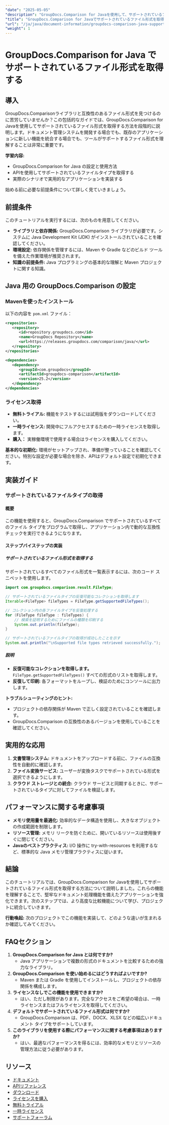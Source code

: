 ```yaml
---
"date": "2025-05-05"
"description": "GroupDocs.Comparison for Javaを使用して、サポートされているファイル形式を取得する方法を学びましょう。このステップバイステップのチュートリアルに従って、ドキュメント管理システムを強化しましょう。"
"title": "GroupDocs.Comparison for Javaでサポートされているファイル形式を取得する包括的なガイド"
"url": "/ja/java/document-information/groupdocs-comparison-java-supported-formats/"
"weight": 1
---
```


# GroupDocs.Comparison for Java でサポートされているファイル形式を取得する

## 導入

GroupDocs.Comparisonライブラリと互換性のあるファイル形式を見つけるのに苦労していませんか？この包括的なガイドでは、GroupDocs.Comparison for Javaを使用してサポートされているファイル形式を取得する方法を段階的に説明します。ドキュメント管理システムを開発する場合でも、既存のアプリケーションに新しい機能を統合する場合でも、ツールがサポートするファイル形式を理解することは非常に重要です。

**学習内容:**
- GroupDocs.Comparison for Java の設定と使用方法
- APIを使用してサポートされているファイルタイプを取得する
- 実際のシナリオで実用的なアプリケーションを実装する

始める前に必要な前提条件について詳しく見ていきましょう。

## 前提条件

このチュートリアルを実行するには、次のものを用意してください。

- **ライブラリと依存関係:** GroupDocs.Comparison ライブラリが必要です。システムに Java Development Kit (JDK) がインストールされていることを確認してください。
- **環境設定:** 依存関係を管理するには、Maven や Gradle などのビルド ツールを備えた作業環境が推奨されます。
- **知識の前提条件:** Java プログラミングの基本的な理解と Maven プロジェクトに関する知識。

## Java 用の GroupDocs.Comparison の設定

### Mavenを使ったインストール

以下の内容を `pom.xml` ファイル：

```xml
<repositories>
   <repository>
      <id>repository.groupdocs.com</id>
      <name>GroupDocs Repository</name>
      <url>https://releases.groupdocs.com/comparison/java/</url>
   </repository>
</repositories>

<dependencies>
   <dependency>
      <groupId>com.groupdocs</groupId>
      <artifactId>groupdocs-comparison</artifactId>
      <version>25.2</version>
   </dependency>
</dependencies>
```

### ライセンス取得

- **無料トライアル:** 機能をテストするには試用版をダウンロードしてください。
- **一時ライセンス:** 開発中にフルアクセスするための一時ライセンスを取得します。
- **購入：** 実稼働環境で使用する場合はライセンスを購入してください。

**基本的な初期化:**
環境がセットアップされ、準備が整っていることを確認してください。特別な設定が必要な場合を除き、APIはデフォルト設定で初期化できます。

## 実装ガイド

### サポートされているファイルタイプの取得

#### 概要
この機能を使用すると、GroupDocs.Comparison でサポートされているすべてのファイル タイプをプログラムで取得し、アプリケーション内で動的な互換性チェックを実行できるようになります。

#### ステップバイステップの実装

##### サポートされているファイル形式を取得する

サポートされているすべてのファイル形式を一覧表示するには、次のコード スニペットを使用します。

```java
import com.groupdocs.comparison.result.FileType;

// サポートされているファイルタイプの反復可能なコレクションを取得します
Iterable<FileType> fileTypes = FileType.getSupportedFileTypes();

// コレクション内の各ファイルタイプを反復処理する
for (FileType fileType : fileTypes) {
    // 検索を証明するためにファイルの種類を印刷する
    System.out.println(fileType);
}

// サポートされているファイルタイプの取得が成功したことを示す
System.out.println("\nSupported file types retrieved successfully.");
```

##### 説明
- **反復可能なコレクションを取得します。** `FileType.getSupportedFileTypes()` すべての形式のリストを取得します。
- **反復して印刷:** 各フォーマットをループし、検証のためにコンソールに出力します。

**トラブルシューティングのヒント:**
- プロジェクトの依存関係が Maven で正しく設定されていることを確認します。
- GroupDocs.Comparison の互換性のあるバージョンを使用していることを確認してください。

## 実用的な応用

1. **文書管理システム:** ドキュメントをアップロードする前に、ファイルの互換性を自動的に確認します。
2. **ファイル変換サービス:** ユーザーが変換タスクでサポートされている形式を選択できるようにします。
3. **クラウド ストレージとの統合:** クラウド サービスと同期するときに、サポートされているタイプに対してファイルを検証します。

## パフォーマンスに関する考慮事項

- **メモリ使用量を最適化:** 効率的なデータ構造を使用し、大きなオブジェクトの作成範囲を制限します。
- **リソース管理:** メモリ リークを防ぐために、開いているリソースは使用後すぐに閉じてください。
- **Javaのベストプラクティス:** I/O 操作に try-with-resources を利用するなど、標準的な Java メモリ管理プラクティスに従います。

## 結論

このチュートリアルでは、GroupDocs.Comparison for Javaを使用してサポートされているファイル形式を取得する方法について説明しました。これらの機能を理解することで、堅牢なドキュメント処理機能を備えたアプリケーションを強化できます。次のステップでは、より高度な比較機能について学び、プロジェクトに統合していきます。

**行動喚起:** 次のプロジェクトでこの機能を実装して、どのような違いが生まれるか確認してみてください。

## FAQセクション

1. **GroupDocs.Comparison for Java とは何ですか?**
   - Java アプリケーションで複数の形式のドキュメントを比較するための強力なライブラリ。
2. **GroupDocs.Comparison を使い始めるにはどうすればよいですか?**
   - Maven または Gradle を使用してインストールし、プロジェクトの依存関係を構成します。
3. **ライセンスなしでこの機能を使用できますか?**
   - はい、ただし制限があります。完全なアクセスをご希望の場合は、一時ライセンスまたはフルライセンスを取得してください。
4. **デフォルトでサポートされているファイル形式は何ですか?**
   - GroupDocs.Comparison は、PDF、DOCX、XLSX などの幅広いドキュメント タイプをサポートしています。
5. **このライブラリを使用する際にパフォーマンスに関する考慮事項はありますか?**
   - はい、最適なパフォーマンスを得るには、効率的なメモリとリソースの管理方法に従う必要があります。

## リソース

- [ドキュメント](https://docs.groupdocs.com/comparison/java/)
- [APIリファレンス](https://reference.groupdocs.com/comparison/java/)
- [ダウンロード](https://releases.groupdocs.com/comparison/java/)
- [ライセンスを購入](https://purchase.groupdocs.com/buy)
- [無料トライアル](https://releases.groupdocs.com/comparison/java/)
- [一時ライセンス](https://purchase.groupdocs.com/temporary-license/)
- [サポートフォーラム](https://forum.groupdocs.com/c/comparison)